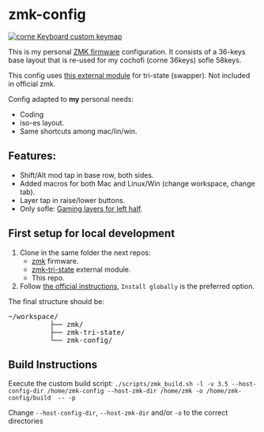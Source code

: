 # zmk-config

[![corne Keyboard custom keymap](https://github.com/user-attachments/assets/9dc5c972-9352-4860-8fa5-68861b76764a)](http://www.keyboard-layout-editor.com/#/gists/bf533ff812829bf261ab7ea44d985077)

This is my personal [ZMK firmware](https://github.com/zmkfirmware/zmk/) configuration.
It consists of a 36-keys base layout that is re-used for my cochofi (corne 36keys) sofle 58keys.

This config uses [this external module](https://github.com/dhruvinsh/zmk-tri-state) for tri-state (swapper). Not included in official zmk.

Config adapted to **my** personal needs:

- Coding
- iso-es layout.
- Same shortcuts among mac/lin/win.

## Features:

- Shift/Alt mod tap in base row, both sides.
- Added macros for both Mac and Linux/Win (change workspace, change tab).
- Layer tap in raise/lower buttons.
- Only sofle: [Gaming layers for left half](https://github.com/pouyio/keymaps-qmk/blob/master/sofle/README.md).

## First setup for local development

1. Clone in the same folder the next repos:
   - [zmk](https://github.com/zmkfirmware/zmk) firmware.
   - [zmk-tri-state](https://github.com/dhruvinsh/zmk-tri-state) external module.
   - This repo.
2. Follow [the official instructions](https://zmk.dev/docs/development/local-toolchain/setup/native), `Install globally` is the preferred option.

The final structure should be:

<pre>
~/workspace/
          ├── zmk/ 
          ├── zmk-tri-state/ 
          └── zmk-config/
</pre>

## Build Instructions

Execute the custom build script:
`./scripts/zmk_build.sh -l -v 3.5 --host-config-dir /home/zmk-config --host-zmk-dir /home/zmk -o /home/zmk-config/build  -- -p`

Change `--host-config-dir`, `--host-zmk-dir` and/or `-o` to the correct directories

